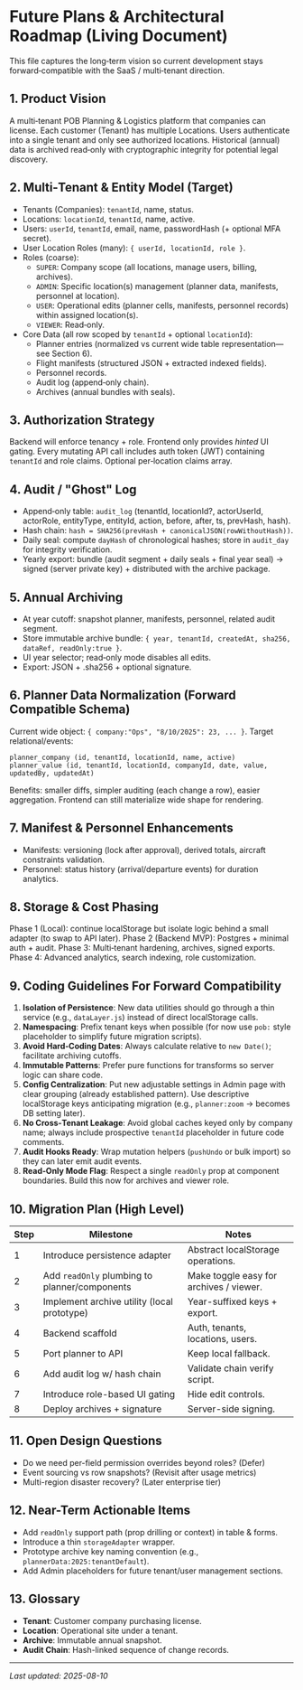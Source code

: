 # Future Plans & Architectural Roadmap (Living Document)

This file captures the long‑term vision so current development stays forward‑compatible with the SaaS / multi‑tenant direction.

## 1. Product Vision
A multi‑tenant POB Planning & Logistics platform that companies can license. Each customer (Tenant) has multiple Locations. Users authenticate into a single tenant and only see authorized locations. Historical (annual) data is archived read‑only with cryptographic integrity for potential legal discovery.

## 2. Multi‑Tenant & Entity Model (Target)
- Tenants (Companies): `tenantId`, name, status.
- Locations: `locationId`, `tenantId`, name, active.
- Users: `userId`, `tenantId`, email, name, passwordHash (+ optional MFA secret).
- User Location Roles (many): `{ userId, locationId, role }`.
- Roles (coarse):
  - `SUPER`: Company scope (all locations, manage users, billing, archives).
  - `ADMIN`: Specific location(s) management (planner data, manifests, personnel at location).
  - `USER`: Operational edits (planner cells, manifests, personnel records) within assigned location(s).
  - `VIEWER`: Read‑only.
- Core Data (all row scoped by `tenantId` + optional `locationId`):
  - Planner entries (normalized vs current wide table representation—see Section 6).
  - Flight manifests (structured JSON + extracted indexed fields).
  - Personnel records.
  - Audit log (append‑only chain).
  - Archives (annual bundles with seals).

## 3. Authorization Strategy
Backend will enforce tenancy + role. Frontend only provides *hinted* UI gating. Every mutating API call includes auth token (JWT) containing `tenantId` and role claims. Optional per‑location claims array.

## 4. Audit / "Ghost" Log
- Append‑only table: `audit_log` (tenantId, locationId?, actorUserId, actorRole, entityType, entityId, action, before, after, ts, prevHash, hash).
- Hash chain: `hash = SHA256(prevHash + canonicalJSON(rowWithoutHash))`.
- Daily seal: compute `dayHash` of chronological hashes; store in `audit_day` for integrity verification.
- Yearly export: bundle (audit segment + daily seals + final year seal) -> signed (server private key) + distributed with the archive package.

## 5. Annual Archiving
- At year cutoff: snapshot planner, manifests, personnel, related audit segment.
- Store immutable archive bundle: `{ year, tenantId, createdAt, sha256, dataRef, readOnly:true }`.
- UI year selector; read‑only mode disables all edits.
- Export: JSON + .sha256 + optional signature.

## 6. Planner Data Normalization (Forward Compatible Schema)
Current wide object: `{ company:"Ops", "8/10/2025": 23, ... }`.
Target relational/events:
```
planner_company (id, tenantId, locationId, name, active)
planner_value (id, tenantId, locationId, companyId, date, value, updatedBy, updatedAt)
```
Benefits: smaller diffs, simpler auditing (each change a row), easier aggregation. Frontend can still materialize wide shape for rendering.

## 7. Manifest & Personnel Enhancements
- Manifests: versioning (lock after approval), derived totals, aircraft constraints validation.
- Personnel: status history (arrival/departure events) for duration analytics.

## 8. Storage & Cost Phasing
Phase 1 (Local): continue localStorage but isolate logic behind a small adapter (to swap to API later).
Phase 2 (Backend MVP): Postgres + minimal auth + audit.
Phase 3: Multi‑tenant hardening, archives, signed exports.
Phase 4: Advanced analytics, search indexing, role customization.

## 9. Coding Guidelines For Forward Compatibility
1. **Isolation of Persistence**: New data utilities should go through a thin service (e.g., `dataLayer.js`) instead of direct localStorage calls.
2. **Namespacing**: Prefix tenant keys when possible (for now use `pob:` style placeholder to simplify future migration scripts).
3. **Avoid Hard‑Coding Dates**: Always calculate relative to `new Date()`; facilitate archiving cutoffs.
4. **Immutable Patterns**: Prefer pure functions for transforms so server logic can share code.
5. **Config Centralization**: Put new adjustable settings in Admin page with clear grouping (already established pattern). Use descriptive localStorage keys anticipating migration (e.g., `planner:zoom` -> becomes DB setting later).
6. **No Cross‑Tenant Leakage**: Avoid global caches keyed only by company name; always include prospective `tenantId` placeholder in future code comments.
7. **Audit Hooks Ready**: Wrap mutation helpers (`pushUndo` or bulk import) so they can later emit audit events.
8. **Read‑Only Mode Flag**: Respect a single `readOnly` prop at component boundaries. Build this now for archives and viewer role.

## 10. Migration Plan (High Level)
| Step | Milestone | Notes |
|------|-----------|-------|
| 1 | Introduce persistence adapter | Abstract localStorage operations. |
| 2 | Add `readOnly` plumbing to planner/components | Make toggle easy for archives / viewer. |
| 3 | Implement archive utility (local prototype) | Year-suffixed keys + export. |
| 4 | Backend scaffold | Auth, tenants, locations, users. |
| 5 | Port planner to API | Keep local fallback. |
| 6 | Add audit log w/ hash chain | Validate chain verify script. |
| 7 | Introduce role-based UI gating | Hide edit controls. |
| 8 | Deploy archives + signature | Server-side signing. |

## 11. Open Design Questions
- Do we need per-field permission overrides beyond roles? (Defer)
- Event sourcing vs row snapshots? (Revisit after usage metrics)
- Multi-region disaster recovery? (Later enterprise tier)

## 12. Near-Term Actionable Items
- Add `readOnly` support path (prop drilling or context) in table & forms.
- Introduce a thin `storageAdapter` wrapper.
- Prototype archive key naming convention (e.g., `plannerData:2025:tenantDefault`).
- Add Admin placeholders for future tenant/user management sections.

## 13. Glossary
- **Tenant**: Customer company purchasing license.
- **Location**: Operational site under a tenant.
- **Archive**: Immutable annual snapshot.
- **Audit Chain**: Hash-linked sequence of change records.

---
_Last updated: 2025-08-10_
